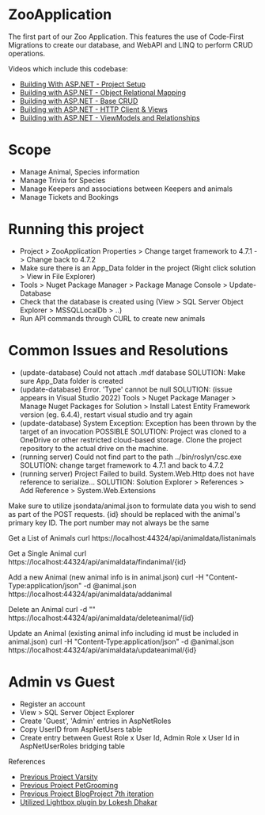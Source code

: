 # ZooApplication

The first part of our Zoo Application. This features the use of Code-First Migrations to create our database, and WebAPI and LINQ to perform CRUD operations.

Videos which include this codebase:
- [Building With ASP.NET - Project Setup](https://youtu.be/NSpYP1YW9p0)
- [Building with ASP.NET - Object Relational Mapping](https://youtu.be/V1emgCxxRtI)
- [Building with ASP.NET - Base CRUD](https://youtu.be/uEgWxIZmX48)
- [Building with ASP.NET - HTTP Client & Views](https://youtu.be/dFIaeluKcAA)
- [Building with ASP.NET - ViewModels and Relationships](https://www.youtube.com/watch?v=mqXVCNdV_DQ)

# Scope
- Manage Animal, Species information
- Manage Trivia for Species
- Manage Keepers and associations between Keepers and animals
- Manage Tickets and Bookings

# Running this project 
- Project > ZooApplication Properties > Change target framework to 4.7.1 -> Change back to 4.7.2
- Make sure there is an App_Data folder in the project (Right click solution > View in File Explorer)
- Tools > Nuget Package Manager > Package Manage Console > Update-Database
- Check that the database is created using (View > SQL Server Object Explorer > MSSQLLocalDb > ..)
- Run API commands through CURL to create new animals

# Common Issues and Resolutions
- (update-database) Could not attach .mdf database SOLUTION: Make sure App_Data folder is created
- (update-database) Error. 'Type' cannot be null SOLUTION: (issue appears in Visual Studio 2022) Tools > Nuget Package Manager > Manage Nuget Packages for Solution > Install Latest Entity Framework version (eg. 6.4.4), restart visual studio and try again
- (update-database) System Exception: Exception has been thrown by the target of an invocation POSSIBLE SOLUTION: Project was cloned to a OneDrive or other restricted cloud-based storage. Clone the project repository to the actual drive on the machine.
- (running server) Could not find part to the path ../bin/roslyn/csc.exe SOLUTION: change target framework to 4.7.1 and back to 4.7.2
- (running server) Project Failed to build. System.Web.Http does not have reference to serialize... SOLUTION: Solution Explorer > References > Add Reference > System.Web.Extensions

Make sure to utilize jsondata/animal.json to formulate data you wish to send as part of the POST requests. {id} should be replaced with the animal's primary key ID. The port number may not always be the same

Get a List of Animals
curl https://localhost:44324/api/animaldata/listanimals

Get a Single Animal
curl https://localhost:44324/api/animaldata/findanimal/{id}

Add a new Animal (new animal info is in animal.json)
curl -H "Content-Type:application/json" -d @animal.json https://localhost:44324/api/animaldata/addanimal

Delete an Animal
curl -d "" https://localhost:44324/api/animaldata/deleteanimal/{id}

Update an Animal (existing animal info including id must be included in animal.json)
curl -H "Content-Type:application/json" -d @animal.json https://localhost:44324/api/animaldata/updateanimal/{id}

# Admin vs Guest
- Register an account
- View > SQL Server Object Explorer
- Create 'Guest', 'Admin' entries in AspNetRoles
- Copy UserID from AspNetUsers table
- Create entry between Guest Role x User Id, Admin Role x User Id in AspNetUserRoles bridging table


References
- [Previous Project Varsity](https://github.com/christinebittle/varsity_mvp)
- [Previous Project PetGrooming](https://github.com/christinebittle/PetGroomingMVC)
- [Previous Project BlogProject 7th iteration](https://github.com/christinebittle/BlogProject_7)
- [Utilized Lightbox plugin by Lokesh Dhakar](https://lokeshdhakar.com/projects/lightbox2/)
